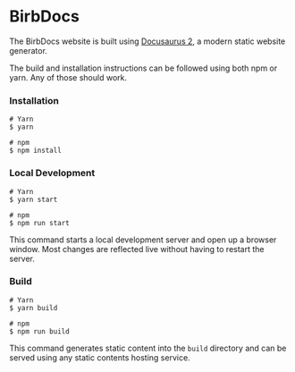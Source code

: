 # BirbDocs

The BirbDocs website is built using [Docusaurus 2](https://v2.docusaurus.io/), a modern static website generator.

The build and installation instructions can be followed using both npm or yarn. Any of those should work.

### Installation

```shell
# Yarn
$ yarn

# npm
$ npm install
```

### Local Development

```shell
# Yarn
$ yarn start

# npm
$ npm run start
```

This command starts a local development server and open up a browser window. Most changes are reflected live without having to restart the server.

### Build

```shell
# Yarn
$ yarn build

# npm
$ npm run build
```

This command generates static content into the `build` directory and can be served using any static contents hosting service.